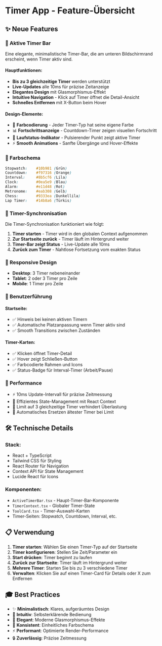 # Timer App - Feature-Übersicht

## ✨ Neue Features

### 🎯 Aktive Timer Bar

Eine elegante, minimalistische Timer-Bar, die am unteren Bildschirmrand erscheint, wenn Timer aktiv sind.

#### Hauptfunktionen:

- **Bis zu 3 gleichzeitige Timer** werden unterstützt
- **Live-Updates** alle 10ms für präzise Zeitanzeige
- **Elegantes Design** mit Glasmorphismus-Effekt
- **Intuitive Navigation** - Klick auf Timer öffnet die Detail-Ansicht
- **Schnelles Entfernen** mit X-Button beim Hover

#### Design-Elemente:

- 🎨 **Farbcodierung** - Jeder Timer-Typ hat seine eigene Farbe
- 📊 **Fortschrittsanzeige** - Countdown-Timer zeigen visuellen Fortschritt
- 🏃 **Laufstatus-Indikator** - Pulsierender Punkt zeigt aktive Timer
- ⚡ **Smooth Animations** - Sanfte Übergänge und Hover-Effekte

### 🎨 Farbschema

```css
Stopwatch:    #10b981 (Grün)
Countdown:    #f97316 (Orange)
Interval:     #8b5cf6 (Lila)
Clock:        #0ea5e9 (Blau)
Alarm:        #e11d48 (Rot)
Metronome:    #eab308 (Gelb)
Chess:        #9333ea (Dunkellila)
Lap Timer:    #14b8a6 (Türkis)
```

### 🔄 Timer-Synchronisation

Die Timer-Synchronisation funktioniert wie folgt:

1. **Timer starten** - Timer wird in den globalen Context aufgenommen
2. **Zur Startseite zurück** - Timer läuft im Hintergrund weiter
3. **Timer-Bar zeigt Status** - Live-Update alle 10ms
4. **Zurück zum Timer** - Nahtlose Fortsetzung vom exakten Status

### 📱 Responsive Design

- **Desktop**: 3 Timer nebeneinander
- **Tablet**: 2 oder 3 Timer pro Zeile
- **Mobile**: 1 Timer pro Zeile

### 🎯 Benutzerführung

#### Startseite:

- ✅ Hinweis bei keinen aktiven Timern
- ✅ Automatische Platzanpassung wenn Timer aktiv sind
- ✅ Smooth Transitions zwischen Zuständen

#### Timer-Karten:

- ✅ Klicken öffnet Timer-Detail
- ✅ Hover zeigt Schließen-Button
- ✅ Farbcodierte Rahmen und Icons
- ✅ Status-Badge für Interval-Timer (Arbeit/Pause)

### 🚀 Performance

- ⚡ 10ms Update-Intervall für präzise Zeitmessung
- 🎯 Effizientes State-Management mit React Context
- 💪 Limit auf 3 gleichzeitige Timer verhindert Überlastung
- 🔄 Automatisches Ersetzen ältester Timer bei Limit

## 🛠️ Technische Details

### Stack:

- React + TypeScript
- Tailwind CSS für Styling
- React Router für Navigation
- Context API für State Management
- Lucide React für Icons

### Komponenten:

- `ActiveTimerBar.tsx` - Haupt-Timer-Bar-Komponente
- `TimerContext.tsx` - Globaler Timer-State
- `ToolCard.tsx` - Timer-Auswahl-Karten
- Timer-Seiten: Stopwatch, Countdown, Interval, etc.

## 📋 Verwendung

1. **Timer starten**: Wählen Sie einen Timer-Typ auf der Startseite
2. **Timer konfigurieren**: Stellen Sie Zeit/Parameter ein
3. **Start drücken**: Timer beginnt zu laufen
4. **Zurück zur Startseite**: Timer läuft im Hintergrund weiter
5. **Mehrere Timer**: Starten Sie bis zu 3 verschiedene Timer
6. **Verwalten**: Klicken Sie auf einen Timer-Card für Details oder X zum Entfernen

## 🎓 Best Practices

- ✨ **Minimalistisch**: Klares, aufgeräumtes Design
- 🎯 **Intuitiv**: Selbsterklärende Bedienung
- 💎 **Elegant**: Moderne Glasmorphismus-Effekte
- 🎨 **Konsistent**: Einheitliches Farbschema
- ⚡ **Performant**: Optimierte Render-Performance
- 🔒 **Zuverlässig**: Präzise Zeitmessung
